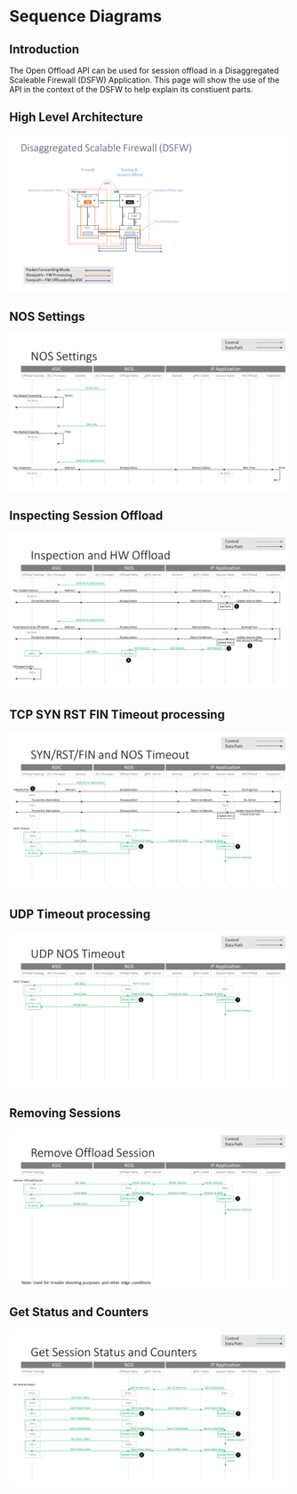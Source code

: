 # Sequence Diagrams 

## Introduction
The Open Offload API can be used for session offload in a Disaggregated Scaleable Firewall (DSFW) Application.
This page will show the use of the API in the context of the DSFW to help explain its constiuent parts.


## High Level Architecture
![](images/dsfw_arch.png)


## NOS Settings
![](images/nos_settings.png)


## Inspecting Session Offload
![](images/inspect_offload.png)


## TCP  SYN RST FIN Timeout processing
![](images/tcp_syn_rst_fin_timout.png)


## UDP Timeout processing
![](images/udp_timeout.png)


## Removing Sessions
![](images/remove_session.png)


## Get Status and Counters
![](images/get_status_counters.png)



